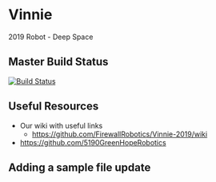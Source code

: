 # Vinnie
2019 Robot - Deep Space

## Master Build Status

[![Build Status](https://travis-ci.com/FirewallRobotics/Vinnie-2019.svg?token=q4ZabY9wJJhCyU6hts1S&branch=master)](https://travis-ci.com/FirewallRobotics/Vinnie-2019)

## Useful Resources

* Our wiki with useful links
  * https://github.com/FirewallRobotics/Vinnie-2019/wiki
* https://github.com/5190GreenHopeRobotics

## Adding a sample file update
